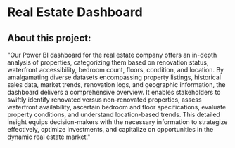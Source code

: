 # Real Estate Dashboard


## About this project:
"Our Power BI dashboard for the real estate company offers an in-depth analysis of properties, categorizing them based on renovation status, waterfront accessibility, bedroom count, floors, condition, and location. By amalgamating diverse datasets encompassing property listings, historical sales data, market trends, renovation logs, and geographic information, the dashboard delivers a comprehensive overview. It enables stakeholders to swiftly identify renovated versus non-renovated properties, assess waterfront availability, ascertain bedroom and floor specifications, evaluate property conditions, and understand location-based trends. This detailed insight equips decision-makers with the necessary information to strategize effectively, optimize investments, and capitalize on opportunities in the dynamic real estate market."

